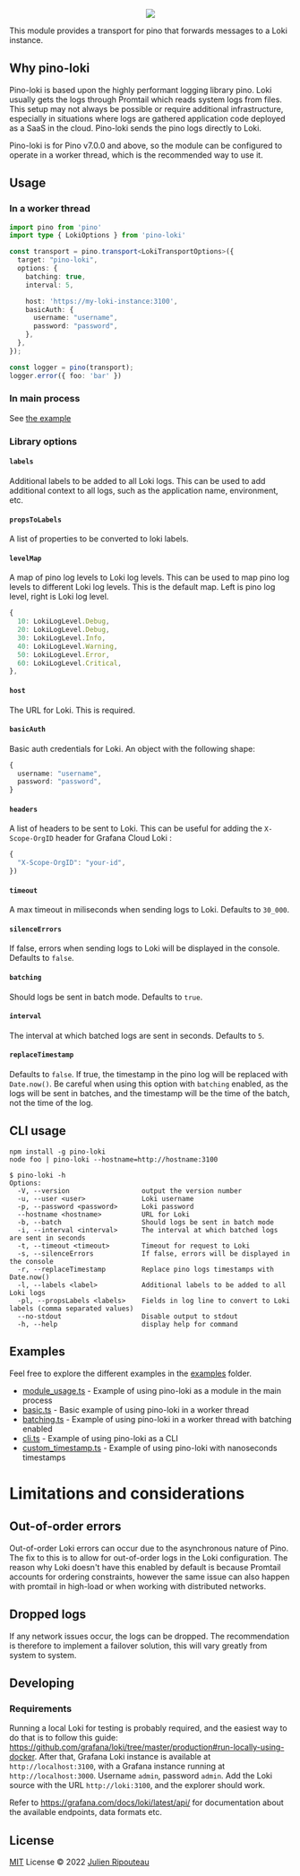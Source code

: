 <p align="center">
  <img src="https://user-images.githubusercontent.com/8337858/188330582-cdbdde50-da1c-47e4-b251-10a32155e6c7.png">
</p>

This module provides a transport for pino that forwards messages to a Loki instance.

## Why pino-loki
Pino-loki is based upon the highly performant logging library pino. Loki usually gets the logs through Promtail which reads system logs from files. This setup may not always be possible or require additional infrastructure, especially in situations where logs are gathered application code deployed as a SaaS in the cloud. Pino-loki sends the pino logs directly to Loki.

Pino-loki is for Pino v7.0.0 and above, so the module can be configured to operate in a worker thread, which is the recommended way to use it.

## Usage

### In a worker thread

```ts
import pino from 'pino'
import type { LokiOptions } from 'pino-loki'

const transport = pino.transport<LokiTransportOptions>({
  target: "pino-loki",
  options: {
    batching: true,
    interval: 5,

    host: 'https://my-loki-instance:3100',
    basicAuth: {
      username: "username",
      password: "password",
    },
  },
});

const logger = pino(transport);
logger.error({ foo: 'bar' })
```

### In main process

See [the example](./examples/module_usage.ts)

### Library options

#### `labels`

Additional labels to be added to all Loki logs. This can be used to add additional context to all logs, such as the application name, environment, etc.

#### `propsToLabels`

A list of properties to be converted to loki labels. 

#### `levelMap`

A map of pino log levels to Loki log levels. This can be used to map pino log levels to different Loki log levels. This is the default map. Left is pino log level, right is Loki log level.

```ts
{
  10: LokiLogLevel.Debug,
  20: LokiLogLevel.Debug,
  30: LokiLogLevel.Info,
  40: LokiLogLevel.Warning,
  50: LokiLogLevel.Error,
  60: LokiLogLevel.Critical,
},
```

#### `host`

The URL for Loki. This is required.

#### `basicAuth`

Basic auth credentials for Loki. An object with the following shape:

```ts
{
  username: "username",
  password: "password",
}
```
#### `headers`

A list of headers to be sent to Loki. This can be useful for adding the `X-Scope-OrgID` header for Grafana Cloud Loki :

```ts
{
  "X-Scope-OrgID": "your-id",
})
```

#### `timeout`

A max timeout in miliseconds when sending logs to Loki. Defaults to `30_000`.

#### `silenceErrors`

If false, errors when sending logs to Loki will be displayed in the console. Defaults to `false`.

#### `batching`

Should logs be sent in batch mode. Defaults to `true`.

#### `interval`

The interval at which batched logs are sent in seconds. Defaults to `5`.

#### `replaceTimestamp` 

Defaults to `false`. If true, the timestamp in the pino log will be replaced with `Date.now()`. Be careful when using this option with `batching` enabled, as the logs will be sent in batches, and the timestamp will be the time of the batch, not the time of the log.

## CLI usage
```shell
npm install -g pino-loki
node foo | pino-loki --hostname=http://hostname:3100
```

```
$ pino-loki -h
Options:
  -V, --version                  output the version number
  -u, --user <user>              Loki username
  -p, --password <password>      Loki password
  --hostname <hostname>          URL for Loki
  -b, --batch                    Should logs be sent in batch mode
  -i, --interval <interval>      The interval at which batched logs are sent in seconds
  -t, --timeout <timeout>        Timeout for request to Loki
  -s, --silenceErrors            If false, errors will be displayed in the console
  -r, --replaceTimestamp         Replace pino logs timestamps with Date.now()
  -l, --labels <label>           Additional labels to be added to all Loki logs
  -pl, --propsLabels <labels>    Fields in log line to convert to Loki labels (comma separated values)
  --no-stdout                    Disable output to stdout
  -h, --help                     display help for command
```

## Examples

Feel free to explore the different examples in the [examples](./examples) folder.

- [module_usage.ts](./examples/module_usage.ts) - Example of using pino-loki as a module in the main process
- [basic.ts](./examples/basic.ts) - Basic example of using pino-loki in a worker thread
- [batching.ts](./examples/batching.ts) - Example of using pino-loki in a worker thread with batching enabled
- [cli.ts](./examples/cli.ts) - Example of using pino-loki as a CLI
- [custom_timestamp.ts](./examples/custom_timestamp.ts) - Example of using pino-loki with nanoseconds timestamps

# Limitations and considerations
## Out-of-order errors
Out-of-order Loki errors can occur due to the asynchronous nature of Pino. The fix to this is to allow for out-of-order logs in the Loki configuration. The reason why Loki doesn't have this enabled by default is because Promtail accounts for ordering constraints, however the same issue can also happen with promtail in high-load or when working with distributed networks.

## Dropped logs
If any network issues occur, the logs can be dropped. The recommendation is therefore to implement a failover solution, this will vary greatly from system to system.

## Developing

### Requirements
Running a local Loki for testing is probably required, and the easiest way to do that is to follow this guide: https://github.com/grafana/loki/tree/master/production#run-locally-using-docker. After that, Grafana Loki instance is available at `http://localhost:3100`, with a Grafana instance running at `http://localhost:3000`. Username `admin`, password `admin`. Add the Loki source with the URL `http://loki:3100`, and the explorer should work.

Refer to https://grafana.com/docs/loki/latest/api/ for documentation about the available endpoints, data formats etc.

## License

[MIT](./LICENSE) License © 2022 [Julien Ripouteau](https://github.com/Julien-R44)
